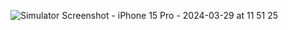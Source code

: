 ![Simulator Screenshot - iPhone 15 Pro - 2024-03-29 at 11 51 25](https://github.com/sumanthpalliboina/UIkitViews/assets/85536329/3d7ce382-11d6-4ac7-aea5-644573a2b1ed)
